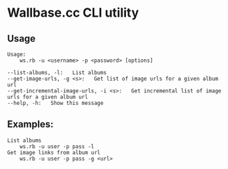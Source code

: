 Wallbase.cc CLI utility
=======================

Usage
-----
	Usage:
		ws.rb -u <username> -p <password> [options] 

	--list-albums, -l:   List albums
	--get-image-urls, -g <s>:   Get list of image urls for a given album url
	--get-incremental-image-urls, -i <s>:   Get incremental list of image urls for a given album url
	--help, -h:   Show this message
Examples:
--------
	List albums 
		ws.rb -u user -p pass -l
	Get image links from album url 
		ws.rb -u user -p pass -g <url>
